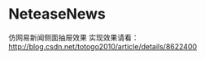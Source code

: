 NeteaseNews
===========

仿网易新闻侧面抽屉效果
实现效果请看：http://blog.csdn.net/totogo2010/article/details/8622400
